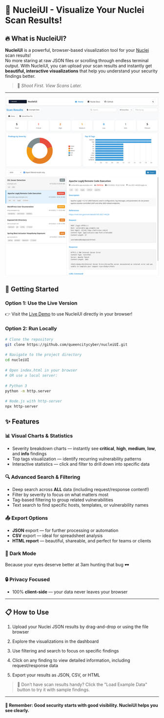 # 🚀 NucleiUI - Visualize Your Nuclei Scan Results!

## 🔥 What is NucleiUI?

**NucleiUI** is a powerful, browser-based visualization tool for your [Nuclei](https://github.com/projectdiscovery/nuclei) scan results!  
No more staring at raw JSON files or scrolling through endless terminal output. With NucleiUI, you can upload your scan results and instantly get **beautiful, interactive visualizations** that help you understand your security findings better.

> 🎯 _Shoot First. View Scans Later._

---

![example_dash](assets/example_image.png)
![example_details](assets/example_details.png)

## 🚀 Getting Started

### Option 1: Use the Live Version
👉 Visit the [Live Demo]([https://github.com/queencitycyber/nucleiUI](https://queencitycyber.github.io/nucleiUI/)) to use NucleiUI directly in your browser!

### Option 2: Run Locally

```bash
# Clone the repository
git clone https://github.com/queencitycyber/nucleiUI.git

# Navigate to the project directory
cd nucleiUI

# Open index.html in your browser
# OR use a local server:

# Python 3
python -m http.server

# Node.js with http-server
npx http-server
```

## ✨ Features

### 📊 Visual Charts & Statistics
- Severity breakdown charts — instantly see **critical**, **high**, **medium**, **low**, and **info** findings
- Top tags visualization — identify recurring vulnerability patterns
- Interactive statistics — click and filter to drill down into specific data

### 🔍 Advanced Search & Filtering
- Deep search across **ALL** data (including request/response content!)
- Filter by severity to focus on what matters most
- Tag-based filtering to group related vulnerabilities
- Text search to find specific hosts, templates, or vulnerability names

### 📤 Export Options
- **JSON** export — for further processing or automation
- **CSV** export — ideal for spreadsheet analysis
- **HTML report** — beautiful, shareable, and perfect for teams or clients

### 🌙 Dark Mode
Because your eyes deserve better at 3am hunting that bug 🕶️

### 🔒 Privacy Focused
- 100% **client-side** — your data never leaves your browser


---

## 📋 How to Use
1. Upload your Nuclei JSON results by drag-and-drop or using the file browser

2. Explore the visualizations in the dashboard

3. Use filtering and search to focus on specific findings

4. Click on any finding to view detailed information, including request/response data

5. Export your results as JSON, CSV, or HTML

> 🧪 Don’t have scan results handy? Click the "Load Example Data" button to try it with sample findings.

---

#### 🔐 Remember: Good security starts with good visibility. NucleiUI helps you see clearly.
